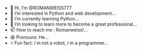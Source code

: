 - 👋 Hi, I’m @ROMANWEISS777
- 👀 I’m interested in Python and web development...
- 🌱 I’m currently learning Python...
- 💞️ I’m looking to learn more to become a great professional...
- 📫 How to reach me : Romanweiss!...
- 😄 Pronouns: He...
- ⚡ Fun fact: i´m not a robot, i´m a programmer...

<!---
ROMANWEISS777/ROMANWEISS777 is a ✨ special ✨ repository because its `README.md` (this file) appears on your GitHub profile.
You can click the Preview link to take a look at your changes.
--->
